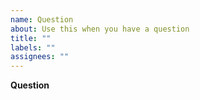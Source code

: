 ```yaml
---
name: Question
about: Use this when you have a question
title: ""
labels: ""
assignees: ""
---
```


<!--
If you are using swc at work, please considering adding your company to https://swc.rs/users/
If then, your issue will be fixed more quickly.
-->

**Question**

